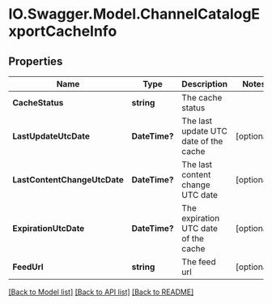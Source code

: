# IO.Swagger.Model.ChannelCatalogExportCacheInfo
## Properties

Name | Type | Description | Notes
------------ | ------------- | ------------- | -------------
**CacheStatus** | **string** | The cache status | 
**LastUpdateUtcDate** | **DateTime?** | The last update UTC date of the cache | [optional] 
**LastContentChangeUtcDate** | **DateTime?** | The last content change UTC date | [optional] 
**ExpirationUtcDate** | **DateTime?** | The expiration UTC date of the cache | [optional] 
**FeedUrl** | **string** | The feed url | [optional] 

[[Back to Model list]](../README.md#documentation-for-models) [[Back to API list]](../README.md#documentation-for-api-endpoints) [[Back to README]](../README.md)

